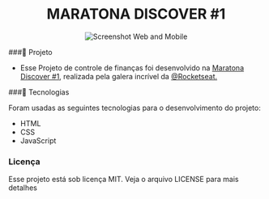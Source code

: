 <h1 align="center">MARATONA DISCOVER #1</h1>


<p align="center">
    <img src="https://github.com/YasminHernandes/maratona-discover/blob/master/dev-finances/screenshot/webAndMobileScreenshot-removebg-preview.png" alt="Screenshot Web and Mobile">
</p>


###:rocket: Projeto
- Esse Projeto de controle de finanças foi desenvolvido na [Maratona Discover #1](https://maratonadiscover.rocketseat.com.br/inscricao), realizada pela galera incrível da [@Rocketseat.](https://github.com/Rocketseat)

###:jigsaw: Tecnologias

Foram usadas as seguintes tecnologias para o desenvolvimento do projeto:

-  HTML
- CSS
- JavaScript



### Licença

Esse projeto está sob licença MIT. Veja o arquivo LICENSE para mais detalhes



